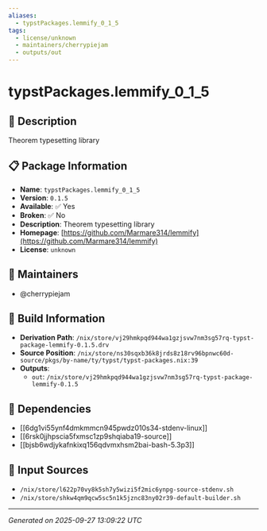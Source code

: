 ```yaml
---
aliases:
  - typstPackages.lemmify_0_1_5
tags:
  - license/unknown
  - maintainers/cherrypiejam
  - outputs/out
---
```


# typstPackages.lemmify_0_1_5

## 📝 Description

Theorem typesetting library

## 📋 Package Information

- **Name**: `typstPackages.lemmify_0_1_5`
- **Version**: `0.1.5`
- **Available**: ✅ Yes
- **Broken**: ✅ No
- **Description**: Theorem typesetting library
- **Homepage**: [https://github.com/Marmare314/lemmify](https://github.com/Marmare314/lemmify)
- **License**: `unknown`
## 👥 Maintainers

- @cherrypiejam


## 🔧 Build Information

- **Derivation Path**: `/nix/store/vj29hmkpqd944wa1gzjsvw7nm3sg57rq-typst-package-lemmify-0.1.5.drv`
- **Source Position**: `/nix/store/ns30sqxb36k8jrds8z18rv96bpnwc60d-source/pkgs/by-name/ty/typst/typst-packages.nix:39`
- **Outputs**:
  - `out`:  `/nix/store/vj29hmkpqd944wa1gzjsvw7nm3sg57rq-typst-package-lemmify-0.1.5`

## 🔗 Dependencies

- [[6dg1vi55ynf4dmkmmcn945pwdz010s34-stdenv-linux]]
- [[6rsk0jjhpscia5fxmsc1zp9shqiaba19-source]]
- [[bjsb6wdjykafnkixq156qdvmxhsm2bai-bash-5.3p3]]

## 📁 Input Sources

- `/nix/store/l622p70vy8k5sh7y5wizi5f2mic6ynpg-source-stdenv.sh`
- `/nix/store/shkw4qm9qcw5sc5n1k5jznc83ny02r39-default-builder.sh`

---
*Generated on 2025-09-27 13:09:22 UTC*
